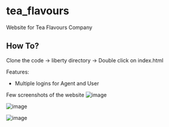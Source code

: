 # tea_flavours
Website for Tea Flavours Company

## How To?
Clone the code -> liberty directory -> Double click on index.html

Features:
* Multiple logins for Agent and User 

Few screenshots of the website
![image](https://user-images.githubusercontent.com/46285882/120916263-3e8a3000-c6c6-11eb-8588-cd8fbda252ae.png)

![image](https://user-images.githubusercontent.com/46285882/120916269-4fd33c80-c6c6-11eb-983b-86d65c9a22ae.png)

![image](https://user-images.githubusercontent.com/46285882/120916284-611c4900-c6c6-11eb-9d20-2c8ce2848cee.png)

